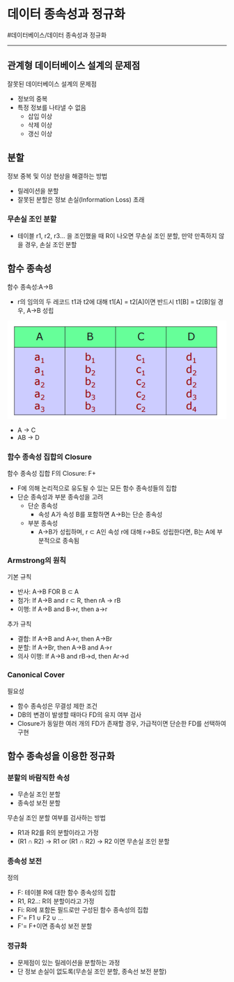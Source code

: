 # 데이터 종속성과 정규화
#데이터베이스/데이터 종속성과 정규화

---
## 관계형 데이터베이스 설계의 문제점
잘못된 데이터베이스 설계의 문제점
- 정보의 중복
- 특정 정보를 나타낼 수 없음
    - 삽입 이상
    - 삭제 이상
    - 갱신 이상

## 분할
정보 중복 및 이상 현상을 해결하는 방법
- 릴레이션을 분할
- 잘못된 분할은 정보 손실(Information Loss) 초래

### 무손실 조인 분할
- 테이블 r1, r2, r3... 을 조인했을 때 R이 나오면 무손실 조인 분할, 만약 만족하지 않을 경우, 손실 조인 분할

## 함수 종속성
함수 종속성:A->B
- r의 임의의 두 레코드 t1과 t2에 대해 t1[A] = t2[A]이면 반드시 t1[B] = t2[B]일 경우, A->B 성립

![](./img/데종정_1.PNG)
- A -> C
- AB -> D

### 함수 종속성 집합의 Closure
함수 종속성 집합 F의 Closure: F+
- F에 의해 논리적으로 유도될 수 있는 모든 함수 종속성들의 집합
- 단순 종속성과 부분 종속성을 고려
    - 단순 종속성
        - 속성 A가 속성 B를 포함하면 A->B는 단순 종속성
    - 부분 종속성
        - A->B가 성립하며, r ⊂ A인 속성 r에 대해 r->B도 성립한다면, B는 A에 부분적으로 종속됨

### Armstrong의 원칙
기본 규칙
- 반사: A->B FOR B ⊂ A
- 첨가: If A->B and r ⊂ R, then rA -> rB
- 이행: If A->B and B->r, then a->r

추가 규칙
- 결합: If A->B and A->r, then A->Br
- 분할: If A->Br, then A->B and A->r
- 의사 이행: If A->B and rB->d, then Ar->d

### Canonical Cover
필요성
- 함수 종속성은 무결성 제한 조건
- DB의 변경이 발생할 때마다 FD의 유지 여부 검사
- Closure가 동일한 여러 개의 FD가 존재할 경우, 가급적이면 단순한 FD를 선택하여 구현

## 함수 종속성을 이용한 정규화

### 분할의 바람직한 속성
- 무손실 조인 분할
- 종속성 보전 분할

무손실 조인 분할 여부를 검사하는 방법
- R1과 R2를 R의 분할이라고 가정
- (R1 ∩ R2) -> R1 or (R1 ∩ R2) -> R2 이면 무손실 조인 분할

### 종속성 보전
정의
- F: 테이블 R에 대한 함수 종속성의 집합
- R1, R2..: R의 분할이라고 가정
- Fi: Ri에 포함돈 필드로만 구성된 함수 종속성의 집합
- F'= F1 ∪ F2 ∪ ...
- F'= F+이면 종속성 보전 분할

### 정규화
- 문제점이 있는 릴레이션을 분할하는 과정
- 단 정보 손실이 없도록(무손실 조인 분할, 종속선 보전 분할)